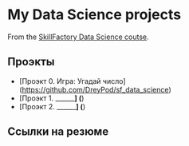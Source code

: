 # My Data Science projects

From the [SkillFactory Data Science coutse](https://skillfactory.ru/data-scientist).

## Проэкты

* [Проэкт 0. Игра: Угадай число] (https://github.com/DreyPod/sf_data_science)
* [Проэкт 1. __________] (____)
* [Проэкт 2. __________] (____)

## Ссылки на резюме